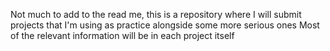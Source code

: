 Not much to add to the read me, this is a repository where I will submit projects that I'm using as practice alongside some more serious ones
Most of the relevant information will be in each project itself
